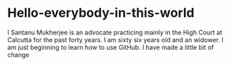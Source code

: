 # Hello-everybody-in-this-world
I Santanu Mukherjee is an advocate practicing mainly in the High Court at Calcutta for the past forty years. I am sixty six years old and an widower.
I am just beginning to learn how to use GitHub. I have made a little bit of change
